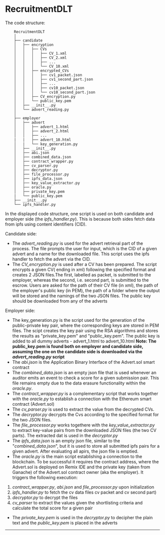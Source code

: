 # RecruitmentDLT
The code structure:

        RecruitmentDLT
        │
        ├── candidate
        │   ├── encryption
        │   │   ├── CVs
        │   │   │   ├── CV_1.xml
        │   │   │   ├── CV_2.xml
        │   │   │   ├── ...
        │   │   │   └── CV_10.xml
        │   │   ├── encrypted_CVs
        │   │   │   ├── cv1_packet.json
        │   │   │   ├── cv1_second_part.json
        │   │   │   ├── ...
        │   │   │   ├── cv10_packet.json
        │   │   │   └── cv10_second_part.json
        │   │   ├── CV_encryption.py
        │   │   └── public_key.pem
        │   ├── __init__.py
        │   └── advert_reading.py
        │
        ├── employer
        │   ├── advert
        │   │   ├── advert_1.html
        │   │   ├── advert_2.html
        │   │   ├── ...
        |   |   ├── advert_10.html
        │   |   └── key_generation.py
        │   ├── __init__.py
        │   ├── abi.json
        │   ├── combined_data.json
        │   ├── contract_wrapper.py
        │   ├── cv_parser.py
        │   ├── decryptor.py
        │   ├── file_processor.py
        │   ├── ipfs_data.json
        │   ├── key_value_extractor.py
        │   ├── oracle.py
        │   ├── private_key.pem
        |   └── public_key.pem
        ├── __init__.py
        └── ipfs_handler.py
In the displayed code structure, one script is used on both candidate and employer side (the _ipfs_handler.py_). This is because both sides fetch data from ipfs using content identifiers (CID).

Candidate side:
- The _advert_reading.py_ is used for the advert retrieval part of the process. The file prompts the user for input, which is the CID of a given advert and a name for the downloaded file. This script uses the ipfs handler to fetch the advert via the CID.
- The _CV_encryption.py_ is used after a CV has been prepared. The script encrypts a given CV( ending in xml) following the specified format and creates 2 JSON files.The first, labelled as packet, is submitted to the employer, whereas the second, i.e. second part, is submitted to the escrow. Users are asked for the path of their CV file (in xml), the path of the employer's public key (in PEM), the path of a folder where the output will be stored and the namings of the two JSON files. The public key should be downloaded from any of the adverts

Employer side:
- The key_generation.py is the script used for the generation of the public-private key pair, where the corresponding keys are stored in PEM files. The scipt creates the key pair using the RSA algorithms and stores the results as "private_key.pem" and "public_key.pem". The public key is added to all dummy adverts - advert_1.html to advert_10.html
**Note: The public_key.pem is found both on employer and candidate side, assuming the one on the candidate side is downloaded via the _advert_reading.py_ script**
- The _abi.json_ is the Application Binary Interface of the Advert.sol smart contract
- The _combined_data.json_ is an empty json file that is used whenever an auditor emits an event to check a score for a given submission pair. This file remains empty due to the data erasure functionality within the _oracle.py_.
- The _contract_wrapper.py_ is a complementary script that works together with the _oracle.py_ to establish a connection with the Ethereum smart contract (Advert.sol)
- The _cv_parser.py_ is used to extract the value from the decrypted CVs.
- The _decryptor.py_ decrypts the Cvs according to the specified format for the two JSON files.
- The _file_processor.py_ works togethere with the _key_value_extractor.py_ to extract key-value pairs from the downloaded JSON files (the two CV parts). The extracted dat is used in the _decryptor.py_
- The _ipfs_data.json_ is an empty json file, similar to the "_combined_data.json_", but it is used to store all submitted ipfs pairs for a given advert. After evaluating all apirs, the json file is emptied.
- The _oracle.py_ is the main script establishing a connection to the blockchain. To be successful it requires the contract address, where the Advert.sol is deployed on Remix IDE and the private key (taken from Ganache) of the Advert.sol contract owner (aka the employer). It triggers the following execution:
1. _contract_wrapper.py_, _abi.json_ and _file_processor.py_ upon initialization
2. _ipfs_handler.py_ to fetch the cv data files cv packet and cv second part)
3. _decryptor.py_ to decrypt the files
4. _cv_parser_ to extract the values given the shortlisting criteria and calculate the total score for a given pair
- The _private_key.pem_ is used in the _decryptor.py_ to decipher the plain text and the _public_key.pem_ is placed in the adverts
------------------------------------------------------------------------------------------------------------------------------------------------------------------------------------------------------------------
